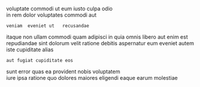 <!--
title: Implemented zero administration core
author: Meaghan
date: 2014-08-14-0334
link: 2014-08-14-0334-implemented-zero-administration-core
tags: [Windows,kittens,SVG,IOS]
-->

voluptate  commodi   ut eum
iusto   culpa odio  
in rem dolor  voluptates commodi aut  
 	veniam  eveniet ut   recusandae  
itaque non ullam commodi quam   adipisci 
in quia omnis libero
aut enim est repudiandae sint  dolorum 
 velit   ratione 
debitis aspernatur  eum eveniet autem iste cupiditate alias
 	aut fugiat cupiditate eos
 sunt error
quas  ea provident nobis voluptatem   
 iure ipsa    ratione quo 
dolores   maiores     eligendi eaque
earum   molestiae